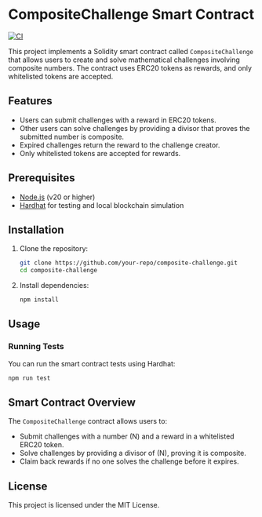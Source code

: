 # CompositeChallenge Smart Contract

[![CI](https://github.com/denisglotov/factorization-game/actions/workflows/ci.yml/badge.svg)](https://github.com/denisglotov/factorization-game/actions)

This project implements a Solidity smart contract called `CompositeChallenge` that allows users to create and solve
mathematical challenges involving composite numbers. The contract uses ERC20 tokens as rewards, and only whitelisted
tokens are accepted.

## Features

- Users can submit challenges with a reward in ERC20 tokens.
- Other users can solve challenges by providing a divisor that proves the submitted number is composite.
- Expired challenges return the reward to the challenge creator.
- Only whitelisted tokens are accepted for rewards.

## Prerequisites

- [Node.js](https://nodejs.org/en/download/) (v20 or higher)
- [Hardhat](https://hardhat.org/) for testing and local blockchain simulation

## Installation

1. Clone the repository:

   ```bash
   git clone https://github.com/your-repo/composite-challenge.git
   cd composite-challenge
   ```

2. Install dependencies:

   ```bash
   npm install
   ```

## Usage

### Running Tests

You can run the smart contract tests using Hardhat:

```bash
npm run test
```

## Smart Contract Overview

The `CompositeChallenge` contract allows users to:
- Submit challenges with a number \(N\) and a reward in a whitelisted ERC20 token.
- Solve challenges by providing a divisor of \(N\), proving it is composite.
- Claim back rewards if no one solves the challenge before it expires.

## License

This project is licensed under the MIT License.

